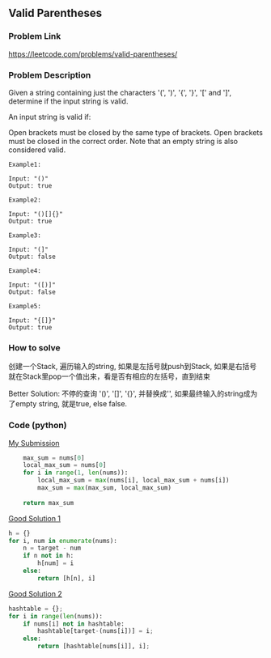 ## Valid Parentheses

### Problem Link
https://leetcode.com/problems/valid-parentheses/

### Problem Description 

Given a string containing just the characters '(', ')', '{', '}', '[' and ']', determine if the input string is valid.

An input string is valid if:

Open brackets must be closed by the same type of brackets.
Open brackets must be closed in the correct order.
Note that an empty string is also considered valid.

```
Example1:

Input: "()"
Output: true

```

```
Example2:

Input: "()[]{}"
Output: true

```

```
Example3:

Input: "(]"
Output: false

```

```
Example4:

Input: "([)]"
Output: false

```

```
Example5:

Input: "{[]}"
Output: true

```

### How to solve 
创建一个Stack, 遍历输入的string, 如果是左括号就push到Stack, 如果是右括号就在Stack里pop一个值出来，看是否有相应的左括号，直到结束

Better Solution: 不停的查询 '()', '[]', '{}', 并替换成'', 如果最终输入的string成为了empty string, 就是true, else false. 


### Code (python)

[My Submission](https://github.com/yanray/leetcode/blob/master/problems/0001TwoSum/0001TwoSum1.py)

```python
    max_sum = nums[0]
    local_max_sum = nums[0]
    for i in range(1, len(nums)):
        local_max_sum = max(nums[i], local_max_sum + nums[i])
        max_sum = max(max_sum, local_max_sum)
        
    return max_sum
```

[Good Solution 1](https://github.com/yanray/leetcode/blob/master/problems/0001TwoSum/0001TwoSum2.py)

```python
h = {}
for i, num in enumerate(nums):
    n = target - num
    if n not in h:
        h[num] = i
    else:
        return [h[n], i]
```

[Good Solution 2](https://github.com/yanray/leetcode/blob/master/problems/0001TwoSum/0001TwoSum3.py)

```python
hashtable = {};
for i in range(len(nums)):
    if nums[i] not in hashtable:
        hashtable[target-(nums[i])] = i;
    else:
        return [hashtable[nums[i]], i];
```